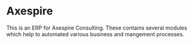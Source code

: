 # Axespire
This is an ERP for Axespire Consulting. These contains several modules which help to automated various business and mangement processes.
